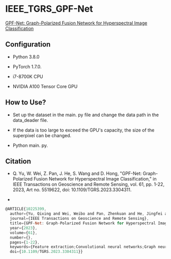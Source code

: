 # IEEE_TGRS_GPF-Net
[GPF-Net: Graph-Polarized Fusion Network for Hyperspectral Image Classification](https://ieeexplore.ieee.org/document/10225399)

Configuration
---
* Python 3.8.0

* PyTorch 1.7.0.

* i7-8700K CPU

* NVIDIA A100 Tensor Core GPU

How to Use?
---

* Set up the dataset in the main. py file and change the data path in the data_deader file.

* If the data is too large to exceed the GPU's capacity, the size of the superpixel can be changed.

* Python main. py.


Citation
---

* Q. Yu, W. Wei, Z. Pan, J. He, S. Wang and D. Hong, "GPF-Net: Graph-Polarized Fusion Network for Hyperspectral Image Classification," in IEEE Transactions on Geoscience and Remote Sensing, vol. 61, pp. 1-22, 2023, Art no. 5519622, doi: 10.1109/TGRS.2023.3304311. 

* 

```javascript
@ARTICLE{10225399,
  author={Yu, Qixing and Wei, Weibo and Pan, Zhenkuan and He, Jingfei and Wang, Shaohua and Hong, Danfeng},
  journal={IEEE Transactions on Geoscience and Remote Sensing}, 
  title={GPF-Net: Graph-Polarized Fusion Network for Hyperspectral Image Classification}, 
  year={2023},
  volume={61},
  number={},
  pages={1-22},
  keywords={Feature extraction;Convolutional neural networks;Graph neural networks;Data mining;Convolution;Task analysis;Kernel;Convolutional neural network (CNN);graph neural network (GNN);hyperspectral image (HSI) classification;polarized self-attention (PSA);weighted fusion},
  doi={10.1109/TGRS.2023.3304311}}
```

